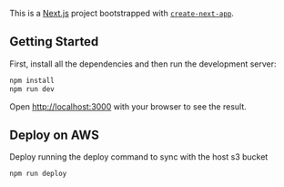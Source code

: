 This is a [Next.js](https://nextjs.org/) project bootstrapped with [`create-next-app`](https://github.com/vercel/next.js/tree/canary/packages/create-next-app).

## Getting Started

First, install all the dependencies and then run the development server:

```bash
npm install
npm run dev
```

Open [http://localhost:3000](http://localhost:3000) with your browser to see the result.

## Deploy on AWS

Deploy running the deploy command to sync with the host s3 bucket

```bash
npm run deploy
```